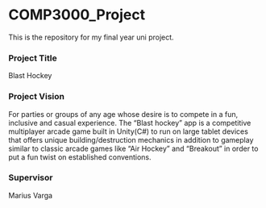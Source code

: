 # COMP3000_Project
This is the repository for my final year uni project.

### Project Title
Blast Hockey

### Project Vision
For parties or groups of any age whose desire is to compete in a fun, inclusive and casual experience. 
The “Blast hockey” app is a competitive multiplayer arcade game built in Unity(C#) to run on large tablet devices that offers unique building/destruction mechanics in addition to gameplay similar to classic arcade games like “Air Hockey” and “Breakout” in order to put a fun twist on established conventions. 

### Supervisor
Marius Varga
